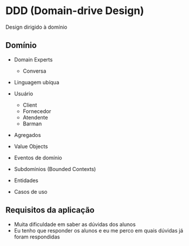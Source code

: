 # DDD (Domain-drive Design)

Design dirigido à domínio

## Domínio

- Domain Experts
  - Conversa
- Linguagem ubíqua

- Usuário
  - Client
  - Fornecedor
  - Atendente
  - Barman

- Agregados
- Value Objects
- Eventos de domínio
- Subdomínios (Bounded Contexts)
- Entidades
- Casos de uso
## Requisitos da aplicação
- Muita dificuldade em saber as dúvidas dos alunos
- Eu tenho que responder os alunos e eu me perco em quais dúvidas já foram respondidas
